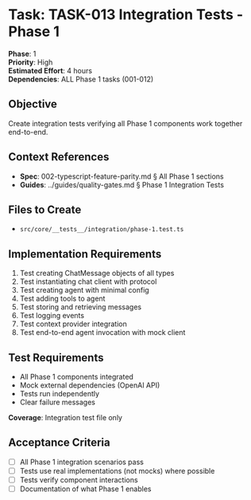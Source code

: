 # Task: TASK-013 Integration Tests - Phase 1

**Phase**: 1  
**Priority**: High  
**Estimated Effort**: 4 hours  
**Dependencies**: ALL Phase 1 tasks (001-012)

## Objective
Create integration tests verifying all Phase 1 components work together end-to-end.

## Context References
- **Spec**: 002-typescript-feature-parity.md § All Phase 1 sections
- **Guides**: ../guides/quality-gates.md § Phase 1 Integration Tests

## Files to Create
- `src/core/__tests__/integration/phase-1.test.ts`

## Implementation Requirements
1. Test creating ChatMessage objects of all types
2. Test instantiating chat client with protocol
3. Test creating agent with minimal config
4. Test adding tools to agent
5. Test storing and retrieving messages
6. Test logging events
7. Test context provider integration
8. Test end-to-end agent invocation with mock client

## Test Requirements
- All Phase 1 components integrated
- Mock external dependencies (OpenAI API)
- Tests run independently
- Clear failure messages

**Coverage**: Integration test file only

## Acceptance Criteria
- [ ] All Phase 1 integration scenarios pass
- [ ] Tests use real implementations (not mocks) where possible
- [ ] Tests verify component interactions
- [ ] Documentation of what Phase 1 enables
